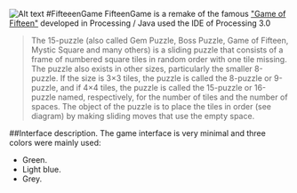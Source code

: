 ![Alt text](https://dl.dropboxusercontent.com/u/2314785/FifteenGame.png)
#FifteeenGame
FifteenGame is a remake of the famous ["Game of Fifteen"](https://en.wikipedia.org/wiki/15_puzzle) developed in Processing / Java used the IDE of Processing 3.0

>The 15-puzzle (also called Gem Puzzle, Boss Puzzle, Game of Fifteen, Mystic Square and many others) is a 	sliding puzzle that consists of a frame of numbered square tiles in random order with one tile missing. The 	puzzle also exists in other sizes, particularly the smaller 8-puzzle. If the size is 3×3 tiles, the puzzle is called 	the 8-puzzle or 9-puzzle, and if 4×4 tiles, the puzzle is called the 15-puzzle or 16-puzzle named, respectively, 	for the number of tiles and the number of spaces. The object of the puzzle is to place the tiles in order (see 	diagram) by making sliding moves that use the empty space.

##Interface description.
The game interface is very minimal and three colors were mainly used:
- Green.
- Light blue.
- Grey.


